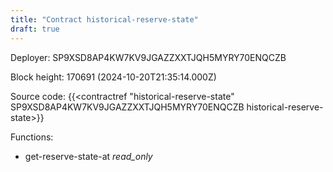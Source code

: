 ```yaml
---
title: "Contract historical-reserve-state"
draft: true
---
```

Deployer: SP9XSD8AP4KW7KV9JGAZZXXTJQH5MYRY70ENQCZB


 



Block height: 170691 (2024-10-20T21:35:14.000Z)

Source code: {{<contractref "historical-reserve-state" SP9XSD8AP4KW7KV9JGAZZXXTJQH5MYRY70ENQCZB historical-reserve-state>}}

Functions:

* get-reserve-state-at _read_only_
